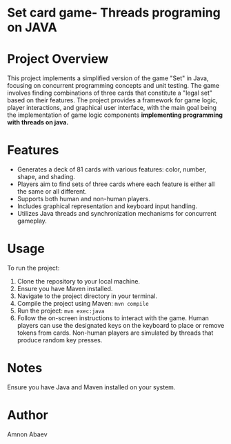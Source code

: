 # Set card game- Threads programing on JAVA
# Project Overview
This project implements a simplified version of the game "Set" in Java, focusing on concurrent programming concepts and unit testing. The game involves finding combinations of three cards that constitute a "legal set" based on their features. The project provides a framework for game logic, player interactions, and graphical user interface, with the main goal being the implementation of game logic components **implementing programming with threads on java.**

# Features
* Generates a deck of 81 cards with various features: color, number, shape, and shading.
* Players aim to find sets of three cards where each feature is either all the same or all different.
* Supports both human and non-human players.
* Includes graphical representation and keyboard input handling.
* Utilizes Java threads and synchronization mechanisms for concurrent gameplay.

# Usage
To run the project:
1. Clone the repository to your local machine.
2. Ensure you have Maven installed.
3. Navigate to the project directory in your terminal.
4. Compile the project using Maven: ``mvn compile``
5. Run the project: ``mvn exec:java``
6. Follow the on-screen instructions to interact with the game. Human players can use the designated keys on the keyboard to place or remove tokens from cards. Non-human players are simulated by threads that produce random key presses.

# Notes
Ensure you have Java and Maven installed on your system.

# Author
Amnon Abaev
